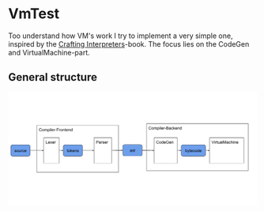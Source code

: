 # VmTest
Too understand how VM's work I try to implement a very simple one, inspired by the [Crafting Interpreters](https://craftinginterpreters.com/)-book. The focus lies on the CodeGen and VirtualMachine-part. 

## General structure
![picture](https://github.com/Cthaeeh/VmTest/blob/master/doc/svg/general_structure.svg)
